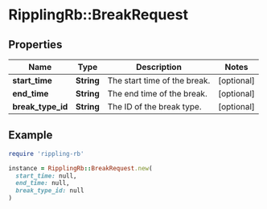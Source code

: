 # RipplingRb::BreakRequest

## Properties

| Name | Type | Description | Notes |
| ---- | ---- | ----------- | ----- |
| **start_time** | **String** | The start time of the break. | [optional] |
| **end_time** | **String** | The end time of the break. | [optional] |
| **break_type_id** | **String** | The ID of the break type. | [optional] |

## Example

```ruby
require 'rippling-rb'

instance = RipplingRb::BreakRequest.new(
  start_time: null,
  end_time: null,
  break_type_id: null
)
```


